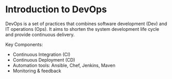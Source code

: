 
# Introduction to DevOps

DevOps is a set of practices that combines software development (Dev) and IT operations (Ops). It aims to shorten the system development life cycle and provide continuous delivery.

Key Components:
- Continuous Integration (CI)
- Continuous Deployment (CD)
- Automation tools: Ansible, Chef, Jenkins, Maven
- Monitoring & feedback
